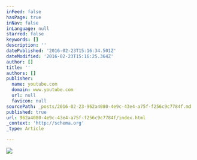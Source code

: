 ```yaml
---
inFeed: false
hasPage: true
inNav: false
inLanguage: null
starred: false
keywords: []
description: ''
datePublished: '2016-02-23T15:16:34.501Z'
dateModified: '2016-02-23T15:16:25.364Z'
author: []
title: ''
authors: []
publisher:
  name: youtube.com
  domain: www.youtube.com
  url: null
  favicon: null
sourcePath: _posts/2016-02-23-962a4080-4e9c-43e4-a75f-f256c9c7784f.md
published: true
url: 962a4080-4e9c-43e4-a75f-f256c9c7784f/index.html
_context: 'http://schema.org'
_type: Article

---
```

![](https://i.ytimg.com/vi/EYziAFMJPsI/mqdefault.jpg)